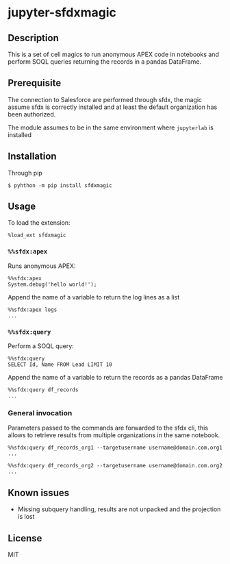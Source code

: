 # jupyter-sfdxmagic

## Description

This is a set of cell magics to run anonymous APEX code in notebooks and perform SOQL queries returning the records in a pandas DataFrame.

## Prerequisite

The connection to Salesforce are performed through sfdx, the magic assume sfdx is correctly installed and at least the default organization has been authorized.

The module assumes to be in the same environment where `jupyterlab` is installed

## Installation

Through pip

```
$ pyhthon -m pip install sfdxmagic
```


## Usage

To load the extension:

```
%load_ext sfdxmagic
```

### `%%sfdx:apex`

Runs anonymous APEX:

```
%%sfdx:apex
System.debug('hello world!');
```

Append the name of a variable to return the log lines as a list

```
%%sfdx:apex logs
...
```

### `%%sfdx:query`

Perform a SOQL query:

```
%%sfdx:query
SELECT Id, Name FROM Lead LIMIT 10
```

Append the name of a variable to return the records as a pandas DataFrame

```
%%sfdx:query df_records
...
```

### General invocation

Parameters passed to the commands are forwarded to the sfdx cli, this allows to retrieve results from multiple organizations in the same notebook.

```
%%sfdx:query df_records_org1 --targetusername username@domain.com.org1
...
```

```
%%sfdx:query df_records_org2 --targetusername username@domain.com.org2
...
```

## Known issues

- Missing subquery handling, results are not unpacked and the projection is lost

## License

MIT

